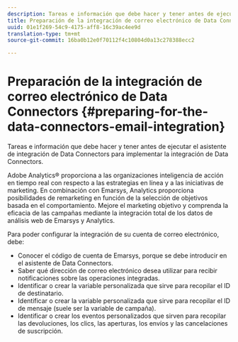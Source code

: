 ```yaml
---
description: Tareas e información que debe hacer y tener antes de ejecutar el asistente de integración de Data Connectors para implementar la integración de Data Connectors.
title: Preparación de la integración de correo electrónico de Data Connectors
uuid: 01e1f269-54c9-4175-aff8-16c39ac4ee9d
translation-type: tm+mt
source-git-commit: 16ba0b12e0f70112f4c10804d0a13c278388ecc2

---
```



# Preparación de la integración de correo electrónico de Data Connectors {#preparing-for-the-data-connectors-email-integration}

Tareas e información que debe hacer y tener antes de ejecutar el asistente de integración de Data Connectors para implementar la integración de Data Connectors.

Adobe Analytics® proporciona a las organizaciones inteligencia de acción en tiempo real con respecto a las estrategias en línea y a las iniciativas de marketing. En combinación con Emarsys, Analytics proporciona posibilidades de remarketing en función de la selección de objetivos basada en el comportamiento. Mejore el marketing objetivo y comprenda la eficacia de las campañas mediante la integración total de los datos de análisis web de Emarsys y Analytics.

Para poder configurar la integración de su cuenta de correo electrónico, debe:

* Conocer el código de cuenta de Emarsys, porque se debe introducir en el asistente de Data Connectors.
* Saber qué dirección de correo electrónico desea utilizar para recibir notificaciones sobre las operaciones integradas.
* Identificar o crear la variable personalizada que sirve para recopilar el ID de destinatario.
* Identificar o crear la variable personalizada que sirve para recopilar el ID de mensaje (suele ser la variable de campaña).
* Identificar o crear los eventos personalizados que sirven para recopilar las devoluciones, los clics, las aperturas, los envíos y las cancelaciones de suscripción.

